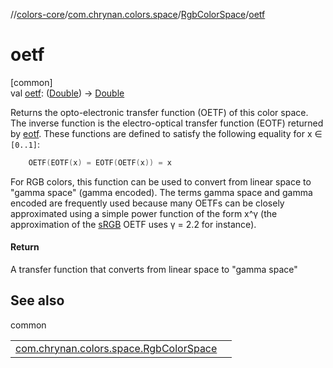 //[colors-core](../../../index.md)/[com.chrynan.colors.space](../index.md)/[RgbColorSpace](index.md)/[oetf](oetf.md)

# oetf

[common]\
val [oetf](oetf.md): ([Double](https://kotlinlang.org/api/latest/jvm/stdlib/kotlin/-double/index.html)) -&gt; [Double](https://kotlinlang.org/api/latest/jvm/stdlib/kotlin/-double/index.html)

Returns the opto-electronic transfer function (OETF) of this color space. The inverse function is the electro-optical transfer function (EOTF) returned by [eotf](eotf.md). These functions are defined to satisfy the following equality for x ∈ `[0..1]`:

```kotlin
    OETF(EOTF(x) = EOTF(OETF(x)) = x
```

For RGB colors, this function can be used to convert from linear space to &quot;gamma space&quot; (gamma encoded). The terms gamma space and gamma encoded are frequently used because many OETFs can be closely approximated using a simple power function of the form x^γ (the approximation of the [sRGB](../-color-spaces/-s-r-g-b.md) OETF uses γ = 2.2 for instance).

#### Return

A transfer function that converts from linear space to &quot;gamma space&quot;

## See also

common

| | |
|---|---|
| [com.chrynan.colors.space.RgbColorSpace](transfer-parameters.md) |  |
